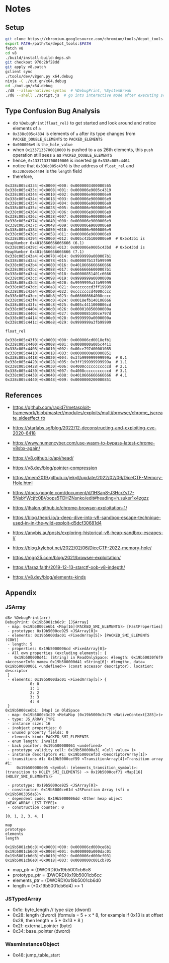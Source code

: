 # Notes

## Setup

```sh
git clone https://chromium.googlesource.com/chromium/tools/depot_tools.git
export PATH=/path/to/depot_tools:$PATH
fetch v8
cd v8
./build/install-build-deps.sh
git checkout 970c2bf28dd
git apply v8.patch
gclient sync
./tools/dev/v8gen.py x64.debug
ninja -C ./out.gn/x64.debug
cd ./out.gn/x64.debug
./d8 --allow-natives-syntax  # %DebugPrint, %SystemBreak
./d8 --shell ./script.js  # go into interactive mode after executing script.js
```

## Type Confusion Bug Analysis

- do `%DebugPrint(float_rel)` to get started and look around and notice elements of `a`
- `0x338c005c4334` is elements of `a` after its type changes from `PACKED_DOUBLE_ELEMENTS` to `PACKED_ELEMENTS`
- `0x000006e9` is `the_hole_value`
- when `0x1337133700010000` is pushed to `a` as 26th elements, this `push` operation still sees `a` as `PACKED_DOUBLE_ELEMENTS`
- hence, `0x1337133700010000` is inserted @ `0x338c005c4404`
- notice that `0x338c005c43f8` is the address of `float_rel` and `0x338c005c4404` is the `length` field
- therefore, 

```text
0x338c005c4334|+0x0000|+000: 0x0000003400000565
0x338c005c433c|+0x0008|+001: 0x000006e9005c4319
0x338c005c4344|+0x0010|+002: 0x000006e9000006e9
0x338c005c434c|+0x0018|+003: 0x000006e9000006e9
0x338c005c4354|+0x0020|+004: 0x000006e9000006e9
0x338c005c435c|+0x0028|+005: 0x000006e9000006e9
0x338c005c4364|+0x0030|+006: 0x000006e9000006e9
0x338c005c436c|+0x0038|+007: 0x000006e9000006e9
0x338c005c4374|+0x0040|+008: 0x000006e9000006e9
0x338c005c437c|+0x0048|+009: 0x000006e9000006e9
0x338c005c4384|+0x0050|+010: 0x000006e9000006e9
0x338c005c438c|+0x0058|+011: 0x000006e9000006e9
0x338c005c4394|+0x0060|+012: 0x005c43b1000006e9  # 0x5c43b1 is HeapNumber 0x4018666666666666 (6.1)
0x338c005c439c|+0x0068|+013: 0x000006e9005c43bd  # 0x5c43bd is HeapNumber 0x401c666666666666 (7.1)
0x338c005c43a4|+0x0070|+014: 0x9999999a000007b1
0x338c005c43ac|+0x0078|+015: 0x000007b13fb99999
0x338c005c43b4|+0x0080|+016: 0x4018666666666666
0x338c005c43bc|+0x0088|+017: 0x66666666000007b1
0x338c005c43c4|+0x0090|+018: 0x00000851401c6666
0x338c005c43cc|+0x0098|+019: 0x9999999a0000000a
0x338c005c43d4|+0x00a0|+020: 0x9999999a3fb99999
0x338c005c43dc|+0x00a8|+021: 0xcccccccd3ff19999
0x338c005c43e4|+0x00b0|+022: 0xcccccccd4000cccc
0x338c005c43ec|+0x00b8|+023: 0x666666664008cccc
0x338c005c43f4|+0x00c0|+024: 0x0018efb140106666
0x338c005c43fc|+0x00c8|+025: 0x005c4411000006cd
0x338c005c4404|+0x00d0|+026: 0x000010850000000a
0x338c005c440c|+0x00d8|+027: 0x0000085100ce797d
0x338c005c4414|+0x00e0|+028: 0x9999999a0000000a
0x338c005c441c|+0x00e8|+029: 0x9999999a3fb99999
```

`float_rel`

```text
0x338c005c43f8|+0x0000|+000: 0x000006cd0018efb1
0x338c005c4400|+0x0008|+001: 0x0000000a005c4411
0x338c005c4408|+0x0010|+002: 0x00ce797d00001085
0x338c005c4410|+0x0018|+003: 0x0000000a00000851
0x338c005c4418|+0x0020|+004: 0x3fb999999999999a  # 0.1
0x338c005c4420|+0x0028|+005: 0x3ff199999999999a  # 1.1
0x338c005c4428|+0x0030|+006: 0x4000cccccccccccd  # 2.1
0x338c005c4430|+0x0038|+007: 0x4008cccccccccccd  # 3.1
0x338c005c4438|+0x0040|+008: 0x4010666666666666  # 4.1
0x338c005c4440|+0x0048|+009: 0x0000000200000851
```

## References

- https://github.com/rapid7/metasploit-framework/blob/master//modules/exploits/multi/browser/chrome_jscreate_sideeffect.rb
- https://starlabs.sg/blog/2022/12-deconstructing-and-exploiting-cve-2020-6418
- https://www.numencyber.com/use-wasm-to-bypass-latest-chrome-v8sbx-again/

- https://v8.github.io/api/head/
- https://v8.dev/blog/pointer-compression
- https://mem2019.github.io/jekyll/update/2022/02/06/DiceCTF-Memory-Hole.html
- https://docs.google.com/document/d/1HSap8-J3HcrZvT7-5NsbYWcjfc0BVoops5TDHZNsnko/edit#heading=h.suker1x4zgzz
- https://jhalon.github.io/chrome-browser-exploitation-1/
- https://blog.theori.io/a-deep-dive-into-v8-sandbox-escape-technique-used-in-in-the-wild-exploit-d5dcf30681d4
- https://anvbis.au/posts/exploring-historical-v8-heap-sandbox-escapes-i/
- https://blog.kylebot.net/2022/02/06/DiceCTF-2022-memory-hole/
- https://mgp25.com/blog/2021/browser-exploitation/
- https://faraz.faith/2019-12-13-starctf-oob-v8-indepth/
- https://v8.dev/blog/elements-kinds

## Appendix

### JSArray

```console
d8> %DebugPrint(arr)
DebugPrint: 0x19b5001cb6c9: [JSArray]
 - map: 0x19b5000ce6b1 <Map[16](PACKED_SMI_ELEMENTS)> [FastProperties]
 - prototype: 0x19b5000ce925 <JSArray[0]>
 - elements: 0x19b5000dac01 <FixedArray[5]> [PACKED_SMI_ELEMENTS (COW)]
 - length: 5
 - properties: 0x19b5000006cd <FixedArray[0]>
 - All own properties (excluding elements): {
    0x19b500000d41: [String] in ReadOnlySpace: #length: 0x19b50030f6f9 <AccessorInfo name= 0x19b500000d41 <String[6]: #length>, data= 0x19b500000061 <undefined>> (const accessor descriptor), location: descriptor
 }
 - elements: 0x19b5000dac01 <FixedArray[5]> {
           0: 0
           1: 1
           2: 2
           3: 3
           4: 4
 }
0x19b5000ce6b1: [Map] in OldSpace
 - map: 0x19b5000c3c29 <MetaMap (0x19b5000c3c79 <NativeContext[285]>)>
 - type: JS_ARRAY_TYPE
 - instance size: 16
 - inobject properties: 0
 - unused property fields: 0
 - elements kind: PACKED_SMI_ELEMENTS
 - enum length: invalid
 - back pointer: 0x19b500000061 <undefined>
 - prototype_validity cell: 0x19b500000a31 <Cell value= 1>
 - instance descriptors #1: 0x19b5000cef3d <DescriptorArray[1]>
 - transitions #1: 0x19b5000cef59 <TransitionArray[4]>Transition array #1:
     0x19b500000e05 <Symbol: (elements_transition_symbol)>: (transition to HOLEY_SMI_ELEMENTS) -> 0x19b5000cef71 <Map[16](HOLEY_SMI_ELEMENTS)>

 - prototype: 0x19b5000ce925 <JSArray[0]>
 - constructor: 0x19b5000ce61d <JSFunction Array (sfi = 0x19b500335da5)>
 - dependent code: 0x19b5000006dd <Other heap object (WEAK_ARRAY_LIST_TYPE)>
 - construction counter: 0

[0, 1, 2, 3, 4, ]
```

```text
map
prototype
elements
length
```

```text
0x19b5001cb6c8|+0x0000|+000: 0x000006cd000ce6b1
0x19b5001cb6d0|+0x0008|+001: 0x0000000a000dac01
0x19b5001cb6d8|+0x0010|+002: 0x000006cd000cf031
0x19b5001cb6e0|+0x0018|+003: 0x0000000c001cb705
```

- map_ptr = (DWORD)0x19b5001cb6c8
- prototype_ptr = (DWORD)0x19b5001cb6cc
- elements_ptr = (DWORD)0x19b5001cb6d0
- length = (*0x19b5001cb6d4) >> 1

### JSTypedArray

- 0x1c: byte_length // type size (dword)
- 0x28: length (dword) (formula = 5 + x * 8, for example if 0x13 is at offset 0x28, then length = 5 + 0x13 * 8 )
- 0x2f: external_pointer (byte)
- 0x34: base_pointer (dword)

### WasmInstanceObject

- 0x48: jump_table_start

